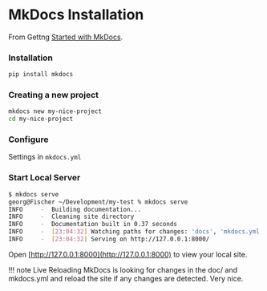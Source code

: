 # MkDocs Installation

From Gettng [Started with MkDocs](https://www.mkdocs.org/getting-started/).

### Installation

```bash
pip install mkdocs
```
### Creating a new project

```bash
mkdocs new my-nice-project
cd my-nice-project
```

### Configure
Settings in `mkdocs.yml`

### Start Local Server
```bash
$ mkdocs serve
georg@Fischer ~/Development/my-test % mkdocs serve    
INFO     -  Building documentation...
INFO     -  Cleaning site directory
INFO     -  Documentation built in 0.37 seconds
INFO     -  [23:04:32] Watching paths for changes: 'docs', 'mkdocs.yml'
INFO     -  [23:04:32] Serving on http://127.0.0.1:8000/
```

Open [http://127.0.0.1:8000](http://127.0.0.1:8000) to view your local site.

!!! note Live Reloading
    MkDocs is looking for changes in the doc/ and mkdocs.yml and reload the site if any changes are detected. Very nice.
